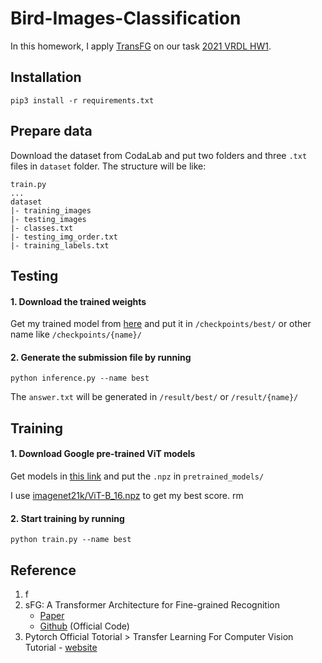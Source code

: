 # Bird-Images-Classification

In this homework, I apply [TransFG](https://github.com/TACJu/TransFG) on our task [2021 VRDL HW1](https://competitions.codalab.org/competitions/35668?secret_key=09789b13-35ec-4928-ac0f-6c86631dda07). 


## Installation

```
pip3 install -r requirements.txt
```

## Prepare data
Download the dataset from CodaLab and put two folders and three `.txt` files in `dataset` folder. The structure will be like: 
```
train.py
...
dataset
|- training_images
|- testing_images
|- classes.txt
|- testing_img_order.txt
|- training_labels.txt
```

## Testing
#### 1. Download the trained weights 
Get my trained model from [here](https://drive.google.com/file/d/1frwD4lEvk7e-xmWrdhHcMdLXeLVl31pU/view?usp=sharing) and put it in `/checkpoints/best/` or other name like `/checkpoints/{name}/`

#### 2. Generate the submission file by running

``` 
python inference.py --name best
```
The `answer.txt` will be generated in `/result/best/` or `/result/{name}/`

## Training
#### 1. Download Google pre-trained ViT models
Get models in [this link](https://console.cloud.google.com/storage/browser/vit_models) and put the `.npz` in `pretrained_models/` 

I use [imagenet21k/ViT-B_16.npz](https://console.cloud.google.com/storage/browser/_details/vit_models/imagenet21k/ViT-B_16.npz?pageState=(%22StorageObjectListTable%22:(%22f%22:%22%255B%255D%22))) to get my best score.
rm
#### 2. Start training by running
```
python train.py --name best
```

## Reference

1. f
2. sFG: A Transformer Architecture for Fine-grained Recognition
    * [Paper](https://arxiv.org/abs/2103.07976)
    * [Github](https://github.com/TACJu/TransFG) (Official Code)
3. Pytorch Official Totorial > Transfer Learning For Computer Vision Tutorial - [website](https://pytorch.org/tutorials/beginner/transfer_learning_tutorial.html) 
